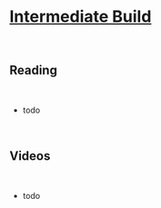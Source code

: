 # [Intermediate Build](https://docs.lynkrobotics.org/build/intermediateBuild.html)

<br>

## Reading

<br>

- todo

<br>

## Videos

<br>

- todo

<br>